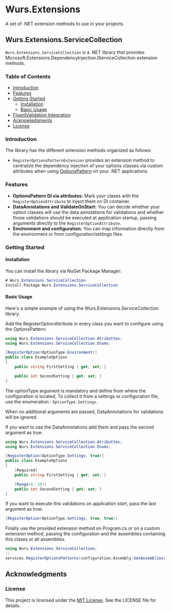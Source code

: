 # Wurs.Extensions
A set of .NET extension methods to use in your projects.

## Wurs.Extensions.ServiceCollection

`Wurs.Extensions.ServiceCollection` is a .NET library that provides Microsoft.Extensions.DependencyInjection.IServiceCollection extension methods.

### Table of Contents

- [Introduction](#introduction)
- [Features](#features)
- [Getting Started](#getting-started)
  - [Installation](#installation)
  - [Basic Usage](#basic-usage)
- [FluentValidation Integration](#fluentvalidation-integration)
- [Acknowledgments](#acknowledgments)
- [License](#license)

### Introduction
The library has the different extension methods organized as follows:

- `RegisterOptionsPatternExtension` provides an extension method to centralize the dependency injection of your options classes via custom attributes when using [OptionsPattern](https://learn.microsoft.com/en-us/aspnet/core/fundamentals/configuration/options?view=aspnetcore-7.0) on your .NET applications.

### Features

- **OptionsPattern DI via attributes:** Mark your clases with the `RegisterOptionAttribute` to inject them on DI container.
- **DataAnnotations and ValidateOnStart:** You can decide whether your option classes will use the data annotations for validations and whether those validations should be executed at application startup, passing arguments directly to the `RegisterOptionAttribute`.
- **Environment and configuration:** You can map information directly from the environment or from configuration/settings files.

### Getting Started

#### Installation

You can install the library via NuGet Package Manager:

```c#
# Wurs.Extensions.ServiceCollection
Install-Package Wurs.Extensions.ServiceCollection
```
#### Basic Usage
Here's a simple example of using the Wurs.Extensions.ServiceCollection library.

Add the RegisterOptionAttribute in every class you want to configure using the OptionsPattern:
```c#
using Wurs.Extensions.ServiceCollection.Atributtes;
using Wurs.Extensions.ServiceCollection.Enums;

[RegisterOption(OptionType.Environment)]
public class ExampleOptions
{
    public string FirstSetting { get; set; }

    public int SecondSetting { get; set; }
}
```
The optionType argument is mandatory and define from where the configuration is located, To collect it from a settings or configuration file, use the enumeration : `OptionType.Settings`.

When no additional arguments are passed, DataAnnotations for validations will be ignored.

If you want to use the DataAnnotations add them and pass the second argument as true:
```c#
using Wurs.Extensions.ServiceCollection.Atributtes;
using Wurs.Extensions.ServiceCollection.Enums;

[RegisterOption(OptionType.Settings, true)]
public class ExampleOptions
{
    [Required]
    public string FirstSetting { get; set; }

    [Range(0, 10)]
    public int SecondSetting { get; set; }
}
```
If you want to execute this validations on application start, pass the last argument as true:
```c#
[RegisterOption(OptionType.Settings, true, true)]
```
Finally use the provided extension method on Program.cs or on a custom extension method, passing the configuration and the assemblies containing this clases or all assemblies.
```c#
using Wurs.Extensions.ServiceCollection;
//..
services.RegisterOptionsPatterns(configuration,Assembly.GetAssemblies());
```
## Acknowledgments

### License
This project is licensed under the [MIT License](https://choosealicense.com/licenses/mit/). See the LICENSE file for details.

